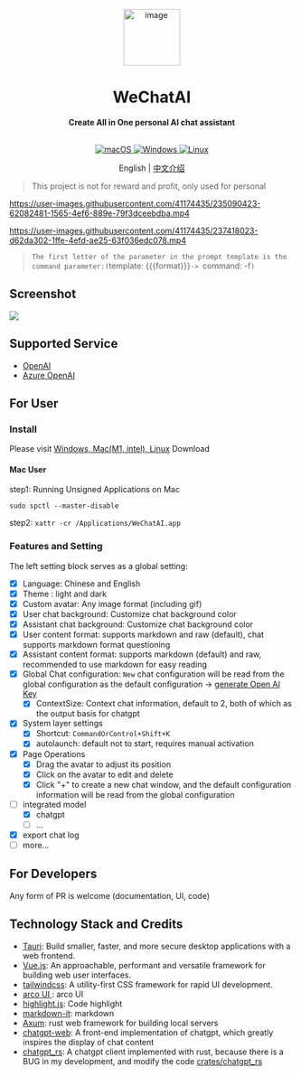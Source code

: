 <p align="center">
 <img src="docs/image/logo.png?raw=true" alt="image" height="100px"/>
<h1 align="center">WeChatAI</h1>
<div align="center">
 <strong>
    Create All in One personal AI chat assistant
 </strong>
</div>
<br/>
<p align="center">
<a href="https://github.com/bingryan/WeChatAI/releases" target="_blank">
<img alt="macOS" src="https://img.shields.io/badge/-macOS-black?style=for-the-badge&logo=apple&logoColor=white" />
</a>
<a href="https://github.com/bingryan/WeChatAI/releases" target="_blank">
<img alt="Windows" src="https://img.shields.io/badge/Windows-0078D6?style=for-the-badge&logo=windows&logoColor=green" />
</a>
<a href="https://github.com/bingryan/WeChatAI/releases" target="_blank">
<img alt="Linux" src="https://img.shields.io/badge/Linux-FCC624?style=for-the-badge&logo=linux&logoColor=black" />
</a>
</p>

<p align="center">
    English | <a href="./README-CN.md">中文介绍</a>
</p>

> This project is not for reward and profit, only used for personal

https://user-images.githubusercontent.com/41174435/235090423-62082481-1565-4ef6-889e-79f3dceebdba.mp4

https://user-images.githubusercontent.com/41174435/237418023-d62da302-1ffe-4efd-ae25-63f036edc078.mp4
> `The first letter of the parameter in the prompt template is the command parameter:(`template: {{{format}}}`-> `command: -f`)`

## Screenshot

![](docs/image/WeChatAI-1.png)

## Supported Service

- [OpenAI](platform.openai.com)
- [Azure OpenAI](azure.com)

## For User

### Install

Please visit [Windows, Mac(M1, intel), Linux](https://github.com/bingryan/WeChatAI/releases) Download

#### Mac User

step1: Running Unsigned Applications on Mac

```
sudo spctl --master-disable
```

step2: `xattr -cr /Applications/WeChatAI.app`


### Features and Setting

The left setting block serves as a global setting:

- [x] Language: Chinese and English
- [x] Theme   : light and dark
- [x] Custom avatar: Any image format (including gif)
- [x] User chat background: Customize chat background color
- [x] Assistant chat background: Customize chat background color
- [x] User content format: supports markdown and raw (default), chat supports markdown format questioning
- [x] Assistant content format: supports markdown (default) and raw, recommended to use markdown for easy reading
- [x] Global Chat configuration: `New` chat configuration will be read from the global configuration as the default configuration -> [generate Open AI Key](https://platform.openai.com/account/api-keys)
  - [x] ContextSize: Context chat information, default to 2, both of which as the output basis for chatgpt
- [x] System layer settings
  - [x] Shortcut: `CommandOrControl+Shift+K`
  - [x] autolaunch: default not to start, requires manual activation
- [x] Page Operations
  - [x] Drag the avatar to adjust its position
  - [x] Click on the avatar to edit and delete
  - [x] Click "+" to create a new chat window, and the default configuration information will be read from the global configuration
- [ ] integrated model
  - [x] chatgpt
  - [ ] ...
- [x] export chat log
- [ ] more...

## For Developers

Any form of PR is welcome (documentation, UI, code)

## Technology Stack and Credits

- [Tauri](https://github.com/tauri-apps/tauri): Build smaller, faster, and more secure desktop applications with a web frontend.
- [Vue.js](https://vuejs.org/): An approachable, performant and versatile framework for building web user interfaces.
- [tailwindcss](https://github.com/tailwindlabs/tailwindcss): A utility-first CSS framework for rapid UI development.
- [arco UI ](https://arco.design/): arco UI
- [highlight.js](https://github.com/highlightjs/highlight.js/): Code highlight
- [markdown-it](https://github.com/markdown-it/markdown-it): markdown
- [Axum](https://github.com/tokio-rs/axum): rust web framework for building local servers
- [chatgpt-web](https://github.com/Chanzhaoyu/chatgpt-web): A front-end implementation of chatgpt, which greatly inspires the display of chat content
- [chatgpt_rs](https://github.com/Maxuss/chatgpt_rs): A chatgpt client implemented with rust, because there is a BUG in my development, and modify the code [crates/chatgpt_rs](https://github.com/bingryan/chat-ai-model/tree/main/crates/chatgpt_rs)
